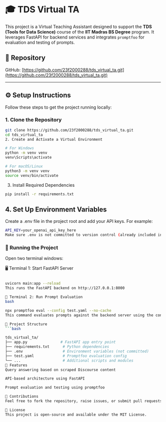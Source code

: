 # 🎓 TDS Virtual TA

This project is a Virtual Teaching Assistant designed to support the **TDS (Tools for Data Science)** course of the **IIT Madras  BS Degree** program. It leverages FastAPI for backend services and integrates `promptfoo` for evaluation and testing of prompts.

## 📂 Repository

GitHub: [https://github.com/23f2000288/tds_virtual_ta.git](https://github.com/23f2000288/tds_virtual_ta.git)

---

## ⚙️ Setup Instructions

Follow these steps to get the project running locally:

### 1. Clone the Repository

```bash
git clone https://github.com/23f2000288/tds_virtual_ta.git
cd tds_virtual_ta
2. Create and Activate a Virtual Environment

# For Windows
python -m venv venv
venv\Scripts\activate

# For macOS/Linux
python3 -m venv venv
source venv/bin/activate
```
3. Install Required Dependencies
```bash
pip install -r requirements.txt
```
## 4. Set Up Environment Variables
Create a .env file in the project root and add your API keys. For example:

```bash
API_KEY=your_openai_api_key_here
Make sure .env is not committed to version control (already included in .gitignore).
```
### 🚀 Running the Project
Open two terminal windows:

🖥️ Terminal 1: Start FastAPI Server
```bash

uvicorn main:app --reload
This runs the FastAPI backend on http://127.0.0.1:8000

🧪 Terminal 2: Run Prompt Evaluation
bash

npx promptfoo eval --config test.yaml --no-cache
This command evaluates prompts against the backend server using the configuration in test.yaml.

📁 Project Structure
```bash

tds_virtual_ta/
├── app.py               # FastAPI app entry point
├── requirements.txt      # Python dependencies
├── .env                  # Environment variables (not committed)
├── test.yaml             # Promptfoo evaluation config
└── ...                   # Additional scripts and modules
🧠 Features
Query answering based on scraped Discourse content

API-based architecture using FastAPI

Prompt evaluation and testing using promptfoo

🤝 Contributions
Feel free to fork the repository, raise issues, or submit pull requests!

📄 License
This project is open-source and available under the MIT License.